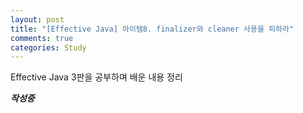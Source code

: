 ```yaml
---
layout: post
title: "[Effective Java] 아이템8. finalizer와 cleaner 사용을 피하라"
comments: true
categories: Study
---
```

Effective Java 3판을 공부하며 배운 내용 정리  

***작성중***